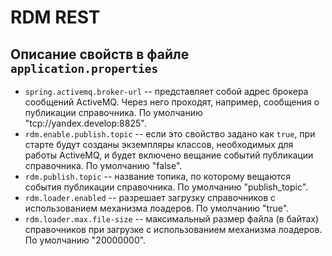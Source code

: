 # RDM REST
 
## Описание свойств в файле ```application.properties```
  - `spring.activemq.broker-url` -- представляет собой адрес брокера сообщений ActiveMQ. 
    Через него проходят, например, сообщения о публикации справочника. По умолчанию "tcp://yandex.develop:8825".
  - `rdm.enable.publish.topic` -- если это свойство задано как `true`, при старте будут созданы экземпляры классов,
 необходимых для работы ActiveMQ, и будет включено вещание событий публикации справочника. По умолчанию "false".
  - `rdm.publish.topic` -- название топика, по которому вещаются события публикации справочника. По умолчанию "publish_topic".
  - `rdm.loader.enabled` -- разрешает загрузку справочников с использованием механизма лоадеров. По умолчанию "true".
  - `rdm.loader.max.file-size` -- максимальный размер файла (в байтах) справочников при загрузке с использованием механизма лоадеров. По умолчанию "20000000".

